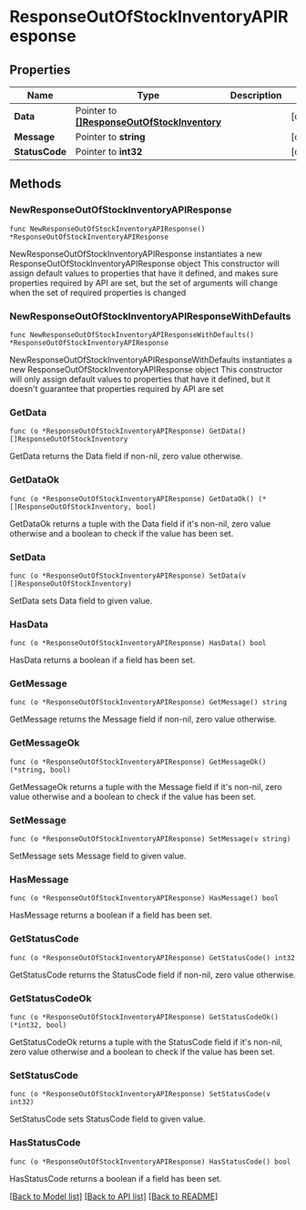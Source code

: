 # ResponseOutOfStockInventoryAPIResponse

## Properties

Name | Type | Description | Notes
------------ | ------------- | ------------- | -------------
**Data** | Pointer to [**[]ResponseOutOfStockInventory**](ResponseOutOfStockInventory.md) |  | [optional] 
**Message** | Pointer to **string** |  | [optional] 
**StatusCode** | Pointer to **int32** |  | [optional] 

## Methods

### NewResponseOutOfStockInventoryAPIResponse

`func NewResponseOutOfStockInventoryAPIResponse() *ResponseOutOfStockInventoryAPIResponse`

NewResponseOutOfStockInventoryAPIResponse instantiates a new ResponseOutOfStockInventoryAPIResponse object
This constructor will assign default values to properties that have it defined,
and makes sure properties required by API are set, but the set of arguments
will change when the set of required properties is changed

### NewResponseOutOfStockInventoryAPIResponseWithDefaults

`func NewResponseOutOfStockInventoryAPIResponseWithDefaults() *ResponseOutOfStockInventoryAPIResponse`

NewResponseOutOfStockInventoryAPIResponseWithDefaults instantiates a new ResponseOutOfStockInventoryAPIResponse object
This constructor will only assign default values to properties that have it defined,
but it doesn't guarantee that properties required by API are set

### GetData

`func (o *ResponseOutOfStockInventoryAPIResponse) GetData() []ResponseOutOfStockInventory`

GetData returns the Data field if non-nil, zero value otherwise.

### GetDataOk

`func (o *ResponseOutOfStockInventoryAPIResponse) GetDataOk() (*[]ResponseOutOfStockInventory, bool)`

GetDataOk returns a tuple with the Data field if it's non-nil, zero value otherwise
and a boolean to check if the value has been set.

### SetData

`func (o *ResponseOutOfStockInventoryAPIResponse) SetData(v []ResponseOutOfStockInventory)`

SetData sets Data field to given value.

### HasData

`func (o *ResponseOutOfStockInventoryAPIResponse) HasData() bool`

HasData returns a boolean if a field has been set.

### GetMessage

`func (o *ResponseOutOfStockInventoryAPIResponse) GetMessage() string`

GetMessage returns the Message field if non-nil, zero value otherwise.

### GetMessageOk

`func (o *ResponseOutOfStockInventoryAPIResponse) GetMessageOk() (*string, bool)`

GetMessageOk returns a tuple with the Message field if it's non-nil, zero value otherwise
and a boolean to check if the value has been set.

### SetMessage

`func (o *ResponseOutOfStockInventoryAPIResponse) SetMessage(v string)`

SetMessage sets Message field to given value.

### HasMessage

`func (o *ResponseOutOfStockInventoryAPIResponse) HasMessage() bool`

HasMessage returns a boolean if a field has been set.

### GetStatusCode

`func (o *ResponseOutOfStockInventoryAPIResponse) GetStatusCode() int32`

GetStatusCode returns the StatusCode field if non-nil, zero value otherwise.

### GetStatusCodeOk

`func (o *ResponseOutOfStockInventoryAPIResponse) GetStatusCodeOk() (*int32, bool)`

GetStatusCodeOk returns a tuple with the StatusCode field if it's non-nil, zero value otherwise
and a boolean to check if the value has been set.

### SetStatusCode

`func (o *ResponseOutOfStockInventoryAPIResponse) SetStatusCode(v int32)`

SetStatusCode sets StatusCode field to given value.

### HasStatusCode

`func (o *ResponseOutOfStockInventoryAPIResponse) HasStatusCode() bool`

HasStatusCode returns a boolean if a field has been set.


[[Back to Model list]](../README.md#documentation-for-models) [[Back to API list]](../README.md#documentation-for-api-endpoints) [[Back to README]](../README.md)


